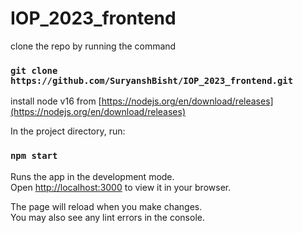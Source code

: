 # IOP_2023_frontend

clone the repo by running the command

### `git clone https://github.com/SuryanshBisht/IOP_2023_frontend.git`

install node v16 from [https://nodejs.org/en/download/releases](https://nodejs.org/en/download/releases)

In the project directory, run:

### `npm start`

Runs the app in the development mode.\
Open [http://localhost:3000](http://localhost:3000) to view it in your browser.

The page will reload when you make changes.\
You may also see any lint errors in the console.
